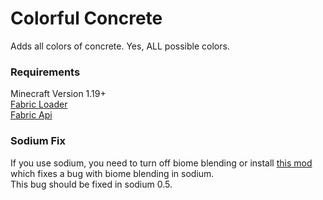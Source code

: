 # Colorful Concrete

Adds all colors of concrete. Yes, ALL possible colors.  

### Requirements

Minecraft Version 1.19+  
[Fabric Loader](https://fabricmc.net/)  
[Fabric Api](https://minecraft.curseforge.com/projects/fabric/files)

### Sodium Fix

If you use sodium, you need to turn off biome blending or install [this mod](https://modrinth.com/mod/unofficial-sodium-biome-blending-fix) which fixes a bug with biome blending in sodium.  
This bug should be fixed in sodium 0.5.
